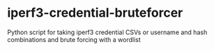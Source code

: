 # iperf3-credential-bruteforcer
Python script for taking iperf3 credential CSVs or username and hash combinations and brute forcing with a wordlist
